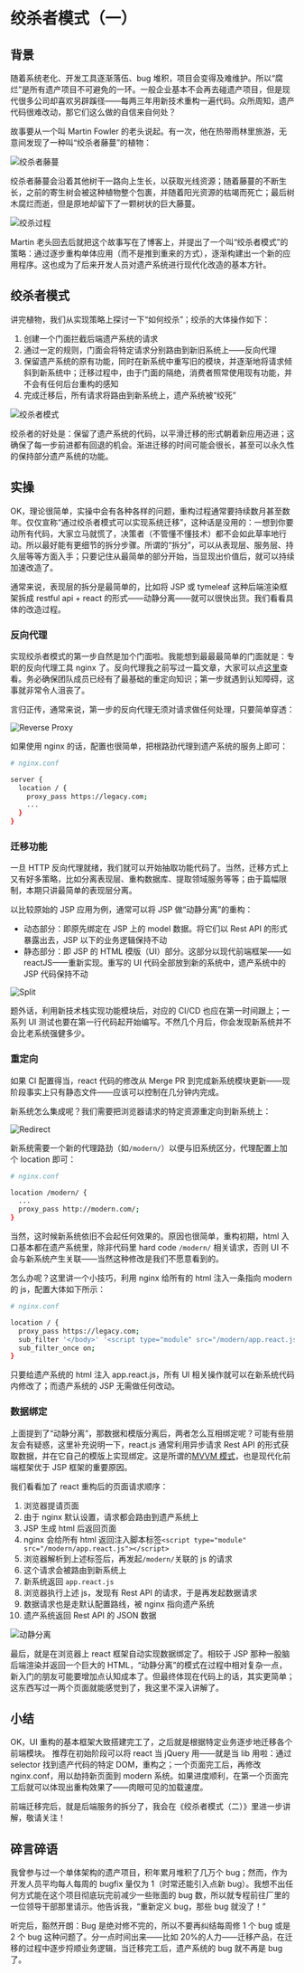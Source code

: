 # 绞杀者模式（一）

## 背景

随着系统老化、开发工具逐渐落伍、bug 堆积，项目会变得及难维护。所以“腐烂”是所有遗产项目不可避免的一环。一般企业基本不会再去碰遗产项目，但是现代很多公司却喜欢另辟蹊径——每两三年用新技术重构一遍代码。众所周知，遗产代码很难改动，那它们这么做的自信来自何处？

故事要从一个叫 Martin Fowler 的老头说起。有一次，他在热带雨林里旅游，无意间发现了一种叫“绞杀者藤蔓”的植物：

![绞杀者藤蔓][1]

绞杀者藤蔓会沿着其他树干一路向上生长，以获取光线资源；随着藤蔓的不断生长，之前的寄生树会被这种植物整个包裹，并随着阳光资源的枯竭而死亡；最后树木腐烂而逝，但是原地却留下了一颗树状的巨大藤蔓。

![绞杀过程][2]

Martin 老头回去后就把这个故事写在了博客上，并提出了一个叫“绞杀者模式”的策略：通过逐步重构单体应用（而不是推到重来的方式），逐渐构建出一个新的应用程序。这也成为了后来开发人员对遗产系统进行现代化改造的基本方针。

## 绞杀者模式

讲完植物，我们从实现策略上探讨一下“如何绞杀”；绞杀的大体操作如下：

1. 创建一个门面拦截后端遗产系统的请求
2. 通过一定的规则，门面会将特定请求分别路由到新旧系统上——反向代理
3. 保留遗产系统的原有功能，同时在新系统中重写旧的模块，并逐渐地将请求倾斜到新系统中；迁移过程中，由于门面的隔绝，消费者照常使用现有功能，并不会有任何后台重构的感知
4. 完成迁移后，所有请求将路由到新系统上，遗产系统被“绞死”

![绞杀者模式][3]

绞杀者的好处是：保留了遗产系统的代码，以平滑迁移的形式朝着新应用迈进；这确保了每一步前进都有回退的机会。渐进迁移的时间可能会很长，甚至可以永久性的保持部分遗产系统的功能。

## 实操

OK，理论很简单，实操中会有各种各样的问题，重构过程通常要持续数月甚至数年。仅仅宣称“通过绞杀者模式可以实现系统迁移”，这种话是没用的：一想到你要动所有代码，大家立马就慌了，决策者（不管懂不懂技术）都不会如此草率地行动。所以最好能有更细节的拆分步骤。所谓的“拆分”，可以从表现层、服务层、持久层等等方面入手；只要记住从最简单的部分开始，当显现出价值后，就可以持续加速改造了。

通常来说，表现层的拆分是最简单的，比如将 JSP 或 tymeleaf 这种后端渲染框架拆成 restful api + react 的形式——动静分离——就可以很快出货。我们看看具体的改造过程。

### 反向代理

实现绞杀者模式的第一步自然是加个门面啦。我能想到最最最简单的门面就是：专职的反向代理工具 nginx 了。反向代理我之前写过一篇文章，大家可以点[这里][7]查看。务必确保团队成员已经有了最基础的重定向知识；第一步就遇到认知障碍，这事就非常令人沮丧了。

言归正传，通常来说，第一步的反向代理无须对请求做任何处理，只要简单穿透：

![Reverse Proxy][5]

如果使用 nginx 的话，配置也很简单，把根路劲代理到遗产系统的服务上即可：

```bash
# nginx.conf

server {
  location / {
    proxy_pass https://legacy.com;
    ...
  }
}
```

### 迁移功能

一旦 HTTP 反向代理就绪，我们就可以开始抽取功能代码了。当然，迁移方式上又有好多策略，比如分离表现层、重构数据库、提取领域服务等等；由于篇幅限制，本期只讲最简单的表现层分离。

以比较原始的 JSP 应用为例，通常可以将 JSP 做“动静分离”的重构：

- 动态部分：即原先绑定在 JSP 上的 model 数据。将它们以 Rest API 的形式暴露出去，JSP 以下的业务逻辑保持不动
- 静态部分：即 JSP 的 HTML 模版（UI）部分。这部分以现代前端框架——如 reactJS——重新实现。重写的 UI 代码全部放到新的系统中，遗产系统中的 JSP 代码保持不动

![Split][4]

题外话，利用新技术栈实现功能模块后，对应的 CI/CD 也应在第一时间跟上；一系列 UI 测试也要在第一行代码起开始编写。不然几个月后，你会发现新系统并不会比老系统强健多少。

### 重定向

如果 CI 配置得当，react 代码的修改从 Merge PR 到完成新系统模块更新——现阶段事实上只有静态文件——应该可以控制在几分钟内完成。

新系统怎么集成呢？我们需要把浏览器请求的特定资源重定向到新系统上：

![Redirect][6]

新系统需要一个新的代理路劲（如`/modern/`）以便与旧系统区分，代理配置上加个 location 即可：

```bash
# nginx.conf

location /modern/ {
  ...
  proxy_pass http://modern.com/;
}
```

当然，这时候新系统依旧不会起任何效果的。原因也很简单，重构初期，html 入口基本都在遗产系统里，除非代码里 hard code `/modern/` 相关请求，否则 UI 不会与新系统产生关联——当然这种修改是我们不愿意看到的。

怎么办呢？这里讲一个小技巧，利用 nginx 给所有的 html 注入一条指向 modern 的 js，配置大体如下所示：

```bash
# nginx.conf

location / {
  proxy_pass https://legacy.com;
  sub_filter '</body>' '<script type="module" src="/modern/app.react.js"></script></body>';
  sub_filter_once on;
}
```

只要给遗产系统的 html 注入 app.react.js，所有 UI 相关操作就可以在新系统代码内修改了；而遗产系统的 JSP 无需做任何改动。

### 数据绑定

上面提到了“动静分离”，那数据和模版分离后，两者怎么互相绑定呢？可能有些朋友会有疑惑，这里补充说明一下，react.js 通常利用异步请求 Rest API 的形式获取数据，并在它自己的模版上实现绑定。这是所谓的[MVVM 模式][8]，也是现代化前端框架优于 JSP 框架的重要原因。

我们看看加了 react 重构后的页面请求顺序：

1. 浏览器提请页面
2. 由于 nginx 默认设置，请求都会路由到遗产系统上
3. JSP 生成 html 后返回页面
4. nginx 会给所有 html 返回注入脚本标签`<script type="module" src="/modern/app.react.js"></script>`
5. 浏览器解析到上述标签后，再发起`/modern/`关联的 js 的请求
6. 这个请求会被路由到新系统上
7. 新系统返回 `app.react.js`
8. 浏览器执行上述 js，发现有 Rest API 的请求，于是再发起数据请求
9. 数据请求也是走默认配置路线，被 nginx 指向遗产系统
10. 遗产系统返回 Rest API 的 JSON 数据

![动静分离][9]

最后，就是在浏览器上 react 框架自动实现数据绑定了。相较于 JSP 那种一股脑后端渲染并返回一个巨大的 HTML，“动静分离”的模式在过程中相对复杂一点，新入门的朋友可能要增加点认知成本了。但最终体现在代码上的话，其实更简单；这东西写过一两个页面就能感觉到了，我这里不深入讲解了。

## 小结

OK，UI 重构的基本框架大致搭建完工了，之后就是根据特定业务逐步地迁移各个前端模块。
推荐在初始阶段可以将 react 当 jQuery 用——就是当 lib 用啦：通过 selector 找到遗产代码的特定 DOM，重构之；一个页面完工后，再修改 nginx.conf，用以劫持新页面到 modern 系统。如果进度顺利，在第一个页面完工后就可以体现出重构效果了——肉眼可见的加载速度。

前端迁移完后，就是后端服务的拆分了，我会在《绞杀者模式（二）》里进一步讲解，敬请关注！

## 碎言碎语

我曾参与过一个单体架构的遗产项目，积年累月堆积了几万个 bug；然而，作为开发人员平均每人每周的 bugfix 量仅为 1（时常还能引入点新 bug）。我想不出任何方式能在这个项目彻底玩完前减少一些账面的 bug 数，所以就专程前往厂里的一位领导干部那里请示。他告诉我，“重新定义 bug，那些 bug 就没了！”

听完后，豁然开朗：Bug 是绝对修不完的，所以不要再纠结每周修 1 个 bug 或是 2 个 bug 这种问题了。分一点时间出来——比如 20%的人力——迁移产品，在迁移的过程中逐步捋顺业务逻辑，当迁移完工后，遗产系统的 bug 就不再是 bug 了。

[1]: ./img/Strangler_Fig.jpg
[2]: ./img/Strangler-Tree.png
[3]: ./img/pattern.drawio.png
[4]: ./img/split.drawio.png
[5]: ./img/proxy.drawio.png
[6]: ./img/redirec.drawio.png
[7]: https://www.jianshu.com/p/37dc1699489a
[8]: https://www.jianshu.com/p/0003279c7a92
[9]: ./img/react.drawio.png
